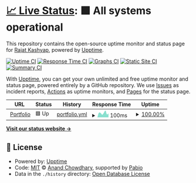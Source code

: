 # [📈 Live Status](https://STRK-ND.github.io/projects_upptime): <!--live status--> **🟩 All systems operational**

This repository contains the open-source uptime monitor and status page for [Rajat Kashyap](https://STRK-ND.github.io/projects_upptime), powered by [Upptime](https://github.com/upptime/upptime).

[![Uptime CI](https://github.com/STRK-ND/projects_upptime/workflows/Uptime%20CI/badge.svg)](https://github.com/STRK-ND/projects_upptime/actions?query=workflow%3A%22Uptime+CI%22)
[![Response Time CI](https://github.com/STRK-ND/projects_upptime/workflows/Response%20Time%20CI/badge.svg)](https://github.com/STRK-ND/projects_upptime/actions?query=workflow%3A%22Response+Time+CI%22)
[![Graphs CI](https://github.com/STRK-ND/projects_upptime/workflows/Graphs%20CI/badge.svg)](https://github.com/STRK-ND/projects_upptime/actions?query=workflow%3A%22Graphs+CI%22)
[![Static Site CI](https://github.com/STRK-ND/projects_upptime/workflows/Static%20Site%20CI/badge.svg)](https://github.com/STRK-ND/projects_upptime/actions?query=workflow%3A%22Static+Site+CI%22)
[![Summary CI](https://github.com/STRK-ND/projects_upptime/workflows/Summary%20CI/badge.svg)](https://github.com/STRK-ND/projects_upptime/actions?query=workflow%3A%22Summary+CI%22)

With [Upptime](https://upptime.js.org), you can get your own unlimited and free uptime monitor and status page, powered entirely by a GitHub repository. We use [Issues](https://github.com/STRK-ND/projects_upptime/issues) as incident reports, [Actions](https://github.com/STRK-ND/projects_upptime/actions) as uptime monitors, and [Pages](https://STRK-ND.github.io/projects_upptime) for the status page.

<!--start: status pages-->
<!-- This summary is generated by Upptime (https://github.com/upptime/upptime) -->
<!-- Do not edit this manually, your changes will be overwritten -->
<!-- prettier-ignore -->
| URL | Status | History | Response Time | Uptime |
| --- | ------ | ------- | ------------- | ------ |
| <img alt="" src="https://icons.duckduckgo.com/ip3/rajat-kashyap-portfolio.vercel.app.ico" height="13"> [Portfolio](https://rajat-kashyap-portfolio.vercel.app) | 🟩 Up | [portfolio.yml](https://github.com/STRK-ND/projects_upptime/commits/HEAD/history/portfolio.yml) | <details><summary><img alt="Response time graph" src="./graphs/portfolio/response-time-week.png" height="20"> 100ms</summary><br><a href="https://STRK-ND.github.io/projects_upptime/history/portfolio"><img alt="Response time 154" src="https://img.shields.io/endpoint?url=https%3A%2F%2Fraw.githubusercontent.com%2FSTRK-ND%2Fprojects_upptime%2FHEAD%2Fapi%2Fportfolio%2Fresponse-time.json"></a><br><a href="https://STRK-ND.github.io/projects_upptime/history/portfolio"><img alt="24-hour response time 113" src="https://img.shields.io/endpoint?url=https%3A%2F%2Fraw.githubusercontent.com%2FSTRK-ND%2Fprojects_upptime%2FHEAD%2Fapi%2Fportfolio%2Fresponse-time-day.json"></a><br><a href="https://STRK-ND.github.io/projects_upptime/history/portfolio"><img alt="7-day response time 100" src="https://img.shields.io/endpoint?url=https%3A%2F%2Fraw.githubusercontent.com%2FSTRK-ND%2Fprojects_upptime%2FHEAD%2Fapi%2Fportfolio%2Fresponse-time-week.json"></a><br><a href="https://STRK-ND.github.io/projects_upptime/history/portfolio"><img alt="30-day response time 110" src="https://img.shields.io/endpoint?url=https%3A%2F%2Fraw.githubusercontent.com%2FSTRK-ND%2Fprojects_upptime%2FHEAD%2Fapi%2Fportfolio%2Fresponse-time-month.json"></a><br><a href="https://STRK-ND.github.io/projects_upptime/history/portfolio"><img alt="1-year response time 154" src="https://img.shields.io/endpoint?url=https%3A%2F%2Fraw.githubusercontent.com%2FSTRK-ND%2Fprojects_upptime%2FHEAD%2Fapi%2Fportfolio%2Fresponse-time-year.json"></a></details> | <details><summary><a href="https://STRK-ND.github.io/projects_upptime/history/portfolio">100.00%</a></summary><a href="https://STRK-ND.github.io/projects_upptime/history/portfolio"><img alt="All-time uptime 100.00%" src="https://img.shields.io/endpoint?url=https%3A%2F%2Fraw.githubusercontent.com%2FSTRK-ND%2Fprojects_upptime%2FHEAD%2Fapi%2Fportfolio%2Fuptime.json"></a><br><a href="https://STRK-ND.github.io/projects_upptime/history/portfolio"><img alt="24-hour uptime 100.00%" src="https://img.shields.io/endpoint?url=https%3A%2F%2Fraw.githubusercontent.com%2FSTRK-ND%2Fprojects_upptime%2FHEAD%2Fapi%2Fportfolio%2Fuptime-day.json"></a><br><a href="https://STRK-ND.github.io/projects_upptime/history/portfolio"><img alt="7-day uptime 100.00%" src="https://img.shields.io/endpoint?url=https%3A%2F%2Fraw.githubusercontent.com%2FSTRK-ND%2Fprojects_upptime%2FHEAD%2Fapi%2Fportfolio%2Fuptime-week.json"></a><br><a href="https://STRK-ND.github.io/projects_upptime/history/portfolio"><img alt="30-day uptime 100.00%" src="https://img.shields.io/endpoint?url=https%3A%2F%2Fraw.githubusercontent.com%2FSTRK-ND%2Fprojects_upptime%2FHEAD%2Fapi%2Fportfolio%2Fuptime-month.json"></a><br><a href="https://STRK-ND.github.io/projects_upptime/history/portfolio"><img alt="1-year uptime 100.00%" src="https://img.shields.io/endpoint?url=https%3A%2F%2Fraw.githubusercontent.com%2FSTRK-ND%2Fprojects_upptime%2FHEAD%2Fapi%2Fportfolio%2Fuptime-year.json"></a></details>

<!--end: status pages-->

[**Visit our status website →**](https://STRK-ND.github.io/projects_upptime)

## 📄 License

- Powered by: [Upptime](https://github.com/upptime/upptime)
- Code: [MIT](./LICENSE) © [Anand Chowdhary](https://anandchowdhary.com), supported by [Pabio](https://pabio.com)
- Data in the `./history` directory: [Open Database License](https://opendatacommons.org/licenses/odbl/1-0/)
